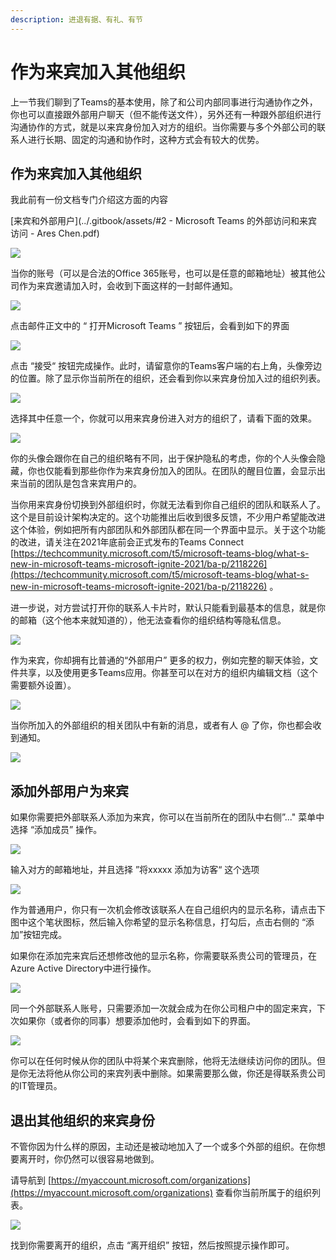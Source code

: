 ```yaml
---
description: 进退有据、有礼、有节
---
```


# 作为来宾加入其他组织

上一节我们聊到了Teams的基本使用，除了和公司内部同事进行沟通协作之外，你也可以直接跟外部用户聊天（但不能传送文件），另外还有一种跟外部组织进行沟通协作的方式，就是以来宾身份加入对方的组织。当你需要与多个外部公司的联系人进行长期、固定的沟通和协作时，这种方式会有较大的优势。

## 作为来宾加入其他组织

我此前有一份文档专门介绍这方面的内容

[来宾和外部用户](../.gitbook/assets/#2 - Microsoft Teams 的外部访问和来宾访问 - Ares Chen.pdf)


![](<../.gitbook/assets/图片-66.png>)

当你的账号（可以是合法的Office 365账号，也可以是任意的邮箱地址）被其他公司作为来宾邀请加入时，会收到下面这样的一封邮件通知。

![](<../.gitbook/assets/图片-65.png>)

点击邮件正文中的 “ 打开Microsoft Teams ” 按钮后，会看到如下的界面



![](<../.gitbook/assets/图片-68.png>)

点击 “接受“ 按钮完成操作。此时，请留意你的Teams客户端的右上角，头像旁边的位置。除了显示你当前所在的组织，还会看到你以来宾身份加入过的组织列表。

![](<../.gitbook/assets/图片-71.png>)

选择其中任意一个，你就可以用来宾身份进入对方的组织了，请看下面的效果。

![](<../.gitbook/assets/图片-72.png>)

你的头像会跟你在自己的组织略有不同，出于保护隐私的考虑，你的个人头像会隐藏，你也仅能看到那些你作为来宾身份加入的团队。在团队的醒目位置，会显示出来当前的团队是包含来宾用户的。

>
当你用来宾身份切换到外部组织时，你就无法看到你自己组织的团队和联系人了。这个是目前设计架构决定的。这个功能推出后收到很多反馈，不少用户希望能改进这个体验，例如把所有内部团队和外部团队都在同一个界面中显示。关于这个功能的改进，请关注在2021年底前会正式发布的Teams Connect  [https://techcommunity.microsoft.com/t5/microsoft-teams-blog/what-s-new-in-microsoft-teams-microsoft-ignite-2021/ba-p/2118226](https://techcommunity.microsoft.com/t5/microsoft-teams-blog/what-s-new-in-microsoft-teams-microsoft-ignite-2021/ba-p/2118226) 。


进一步说，对方尝试打开你的联系人卡片时，默认只能看到最基本的信息，就是你的邮箱（这个他本来就知道的），他无法查看你的组织结构等隐私信息。

![](<../.gitbook/assets/图片-73.png>)

作为来宾，你却拥有比普通的“外部用户” 更多的权力，例如完整的聊天体验，文件共享，以及使用更多Teams应用。你甚至可以在对方的组织内编辑文档（这个需要额外设置）。

![](<../.gitbook/assets/图片-74.png>)

当你所加入的外部组织的相关团队中有新的消息，或者有人 @ 了你，你也都会收到通知。

![](<../.gitbook/assets/图片-78.png>)

## 添加外部用户为来宾

如果你需要把外部联系人添加为来宾，你可以在当前所在的团队中右侧”..." 菜单中选择 “添加成员” 操作。

![](<../.gitbook/assets/图片-69.png>)

输入对方的邮箱地址，并且选择 ”将xxxxx 添加为访客“ 这个选项

![](<../.gitbook/assets/图片-77.png>)

作为普通用户，你只有一次机会修改该联系人在自己组织内的显示名称，请点击下图中这个笔状图标，然后输入你希望的显示名称信息，打勾后，点击右侧的 “添加”按钮完成。


如果你在添加完来宾后还想修改他的显示名称，你需要联系贵公司的管理员，在Azure Active Directory中进行操作。


![](<../.gitbook/assets/图片-76.png>)

同一个外部联系人账号，只需要添加一次就会成为在你公司租户中的固定来宾，下次如果你（或者你的同事）想要添加他时，会看到如下的界面。

![](<../.gitbook/assets/图片-70.png>)

你可以在任何时候从你的团队中将某个来宾删除，他将无法继续访问你的团队。但是你无法将他从你公司的来宾列表中删除。如果需要那么做，你还是得联系贵公司的IT管理员。

## 退出其他组织的来宾身份

不管你因为什么样的原因，主动还是被动地加入了一个或多个外部的组织。在你想要离开时，你仍然可以很容易地做到。

请导航到 [https://myaccount.microsoft.com/organizations](https://myaccount.microsoft.com/organizations) 查看你当前所属于的组织列表。

![](<../.gitbook/assets/图片-79.png>)

找到你需要离开的组织，点击 “离开组织” 按钮，然后按照提示操作即可。

